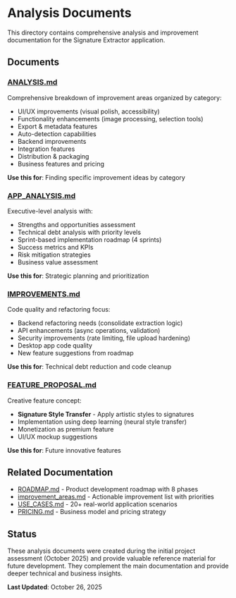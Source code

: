 # Analysis Documents

This directory contains comprehensive analysis and improvement documentation for the Signature Extractor application.

## Documents

### [ANALYSIS.md](./ANALYSIS.md)

Comprehensive breakdown of improvement areas organized by category:

- UI/UX improvements (visual polish, accessibility)
- Functionality enhancements (image processing, selection tools)
- Export & metadata features
- Auto-detection capabilities
- Backend improvements
- Integration features
- Distribution & packaging
- Business features and pricing

**Use this for**: Finding specific improvement ideas by category

### [APP_ANALYSIS.md](./APP_ANALYSIS.md)

Executive-level analysis with:

- Strengths and opportunities assessment
- Technical debt analysis with priority levels
- Sprint-based implementation roadmap (4 sprints)
- Success metrics and KPIs
- Risk mitigation strategies
- Business value assessment

**Use this for**: Strategic planning and prioritization

### [IMPROVEMENTS.md](./IMPROVEMENTS.md)

Code quality and refactoring focus:

- Backend refactoring needs (consolidate extraction logic)
- API enhancements (async operations, validation)
- Security improvements (rate limiting, file upload hardening)
- Desktop app code quality
- New feature suggestions from roadmap

**Use this for**: Technical debt reduction and code cleanup

### [FEATURE_PROPOSAL.md](./FEATURE_PROPOSAL.md)

Creative feature concept:

- **Signature Style Transfer** - Apply artistic styles to signatures
- Implementation using deep learning (neural style transfer)
- Monetization as premium feature
- UI/UX mockup suggestions

**Use this for**: Future innovative features

## Related Documentation

- [ROADMAP.md](../ROADMAP.md) - Product development roadmap with 8 phases
- [improvement_areas.md](../improvement_areas.md) - Actionable improvement list with priorities
- [USE_CASES.md](../USE_CASES.md) - 20+ real-world application scenarios
- [PRICING.md](../PRICING.md) - Business model and pricing strategy

## Status

These analysis documents were created during the initial project assessment (October 2025) and provide valuable reference material for future development. They complement the main documentation and provide deeper technical and business insights.

**Last Updated**: October 26, 2025
